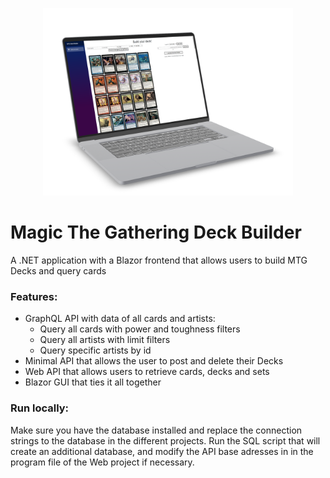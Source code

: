 
<p align="center">
<img src="./readmeimg.png" width="400px">
</p>

# Magic The Gathering Deck Builder

A .NET application with a Blazor frontend that allows users to build MTG Decks and query cards

### Features:
- GraphQL API with data of all cards and artists:
    - Query all cards with power and toughness filters
    - Query all artists with limit filters
    - Query specific artists by id
- Minimal API that allows the user to post and delete their Decks
- Web API that allows users to retrieve cards, decks and sets
- Blazor GUI that ties it all together

### Run locally:
Make sure you have the database installed and replace the connection strings to the database in the different projects. Run the SQL script that will create an additional database, and modify the API base adresses in in the program file of the Web project if necessary.

